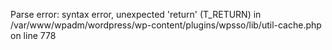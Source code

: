 
Parse error: syntax error, unexpected 'return' (T_RETURN) in /var/www/wpadm/wordpress/wp-content/plugins/wpsso/lib/util-cache.php on line 778
